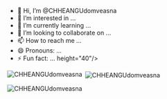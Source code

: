 - 👋 Hi, I’m @CHHEANGUdomveasna
- 👀 I’m interested in ...
- 🌱 I’m currently learning ...
- 💞️ I’m looking to collaborate on ...
- 📫 How to reach me ...
- 😄 Pronouns: ...
- ⚡ Fun fact: ...
height="40"/> </a> </p>

<p><img align="left" src="https://github-readme-stats.vercel.app/api/top-langs?username=CHHEANGUdomveasna&show_icons=true&locale=en&layout=compact" alt="CHHEANGUdomveasna" /></p>

<p>&nbsp;<img align="center" src="https://github-readme-stats.vercel.app/api?username=CHHEANGUdomveasna&show_icons=true&locale=en" alt="CHHEANGUdomveasna" /></p>

<p><img align="center" src="https://github-readme-streak-stats.herokuapp.com/?user=CHHEANGUdomveasna&" alt="CHHEANGUdomveasna" /></p>
<!---
CHHEANGUdomveasna/CHHEANGUdomveasna is a ✨ special ✨ repository because its `README.md` (this file) appears on your GitHub profile.
You can click the Preview link to take a look at your changes.
--->
